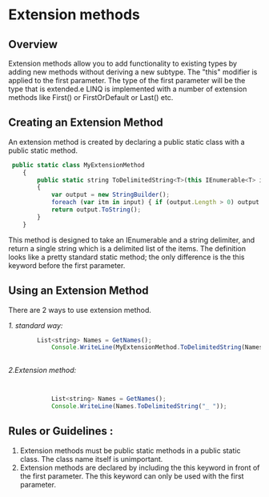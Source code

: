 ﻿# Extension methods


## Overview
Extension methods allow you to add functionality to existing types by adding new methods without deriving a new subtype. 
The "this" modifier is applied to the first parameter. The type of the first parameter will be the type that is extended.e
LINQ is implemented with a number of extension methods like First() or FirstOrDefault or Last() etc. 

## Creating an Extension Method 

An extension method is created by declaring a public static class with a public static method.   

```javascript
 public static class MyExtensionMethod
    {
        public static string ToDelimitedString<T>(this IEnumerable<T> input, string delimiter)
        {
            var output = new StringBuilder();
            foreach (var itm in input) { if (output.Length > 0) output.Append(delimiter); output.Append(itm.ToString()); }
            return output.ToString();
        }
    }

```

This method is designed to take an IEnumerable<T> and a string delimiter, and return a single string which is a delimited list of the items.  The definition looks like a pretty standard static method; the only difference is the this keyword before the first parameter. 


## Using an Extension Method

There are 2 ways to use extension method.

*1. standard way:*

```javascript
	    List<string> Names = GetNames();
            Console.WriteLine(MyExtensionMethod.ToDelimitedString(Names, ", "));
       

```

*2.Extension method:*

```javascript


            List<string> Names = GetNames();
            Console.WriteLine(Names.ToDelimitedString("_ "));

```
## Rules or Guidelines :

1. Extension methods must be public static methods in a public static class.  The class name itself is unimportant.
2. Extension methods are declared by including the this keyword in front of the first parameter.  The this keyword can only be used with the first parameter. 
